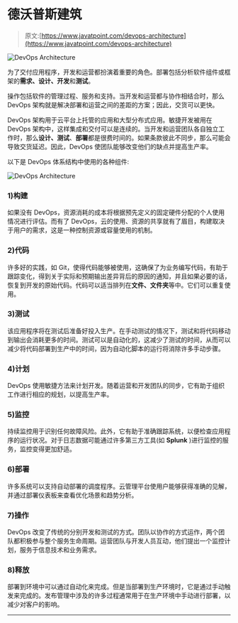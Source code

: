 # 德沃普斯建筑

> 原文:[https://www.javatpoint.com/devops-architecture](https://www.javatpoint.com/devops-architecture)

![DevOps Architecture](../Images/ed2fdcc06b2da831941aa9194c5ae214.png)

为了交付应用程序，开发和运营都扮演着重要的角色。部署包括分析软件组件或框架的**需求、设计、开发**和**测试**。

操作包括软件的管理过程、服务和支持。当开发和运营都与协作相结合时，那么 DevOps 架构就是解决部署和运营之间的差距的方案；因此，交货可以更快。

DevOps 架构用于云平台上托管的应用和大型分布式应用。敏捷开发被用在 DevOps 架构中，这样集成和交付可以是连续的。当开发和运营团队各自独立工作时，那么**设计、测试**、**部署**都是很费时间的。如果条款彼此不同步，那么可能会导致交货延迟。因此，DevOps 使团队能够改变他们的缺点并提高生产率。

以下是 DevOps 体系结构中使用的各种组件:

![DevOps Architecture](../Images/6fa8a567f4b37c88dfc10e5040480649.png)

### 1)构建

如果没有 DevOps，资源消耗的成本将根据预先定义的固定硬件分配的个人使用情况进行评估。而有了 DevOps，云的使用、资源的共享就有了眉目，构建取决于用户的需求，这是一种控制资源或容量使用的机制。

### 2)代码

许多好的实践，如 Git，使得代码能够被使用，这确保了为业务编写代码，有助于跟踪变化，得到关于实际和预期输出差异背后的原因的通知，并且如果必要的话，恢复到开发的原始代码。代码可以适当排列在**文件、文件夹**等中。它们可以重复使用。

### 3)测试

该应用程序将在测试后准备好投入生产。在手动测试的情况下，测试和将代码移动到输出会消耗更多的时间。测试可以是自动化的，这减少了测试的时间，从而可以减少将代码部署到生产中的时间，因为自动化脚本的运行将消除许多手动步骤。

### 4)计划

DevOps 使用敏捷方法来计划开发。随着运营和开发团队的同步，它有助于组织工作进行相应的规划，以提高生产率。

### 5)监控

持续监控用于识别任何故障风险。此外，它有助于准确跟踪系统，以便检查应用程序的运行状况。对于日志数据可能通过许多第三方工具(如 **Splunk** )进行监控的服务，监控变得更加舒适。

### 6)部署

许多系统可以支持自动部署的调度程序。云管理平台使用户能够获得准确的见解，并通过部署仪表板来查看优化场景和趋势分析。

### 7)操作

DevOps 改变了传统的分别开发和测试的方式。团队以协作的方式运作，两个团队都积极参与整个服务生命周期。运营团队与开发人员互动，他们提出一个监控计划，服务于信息技术和业务需求。

### 8)释放

部署到环境中可以通过自动化来完成。但是当部署到生产环境时，它是通过手动触发来完成的。发布管理中涉及的许多过程通常用于在生产环境中手动进行部署，以减少对客户的影响。

* * *